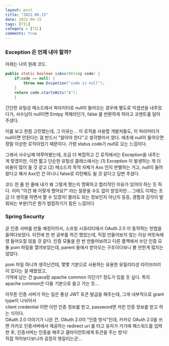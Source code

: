 ```yaml
---
layout: post
title: "2022.06.15"
date: 2022-06-15
tags: [TIL]
category : [TIL]
comments: true
---
```


### Exception 은 언제 내야 할까?

아래는 나의 원래 코드.
```java
public static boolean isAxx(String code) {
    if(code == null) {
        throw new Excpetion("code is null");
    }
    return code.startsWits("A");
    }
```

간단한 유틸성 메소드에서 파라미터로 null이 들어오는 경우에 별도로 익셉션을 내주었다가, 사수님이 
null이면 Emtpy 객체라던가, false 를 반환하게 하라고 코멘트를 달아주셨다.

이를 보고 한참 고민했는데, 그 이유는... 이 로직을 사용할 개발자들도, 이 파라미터가 null이면 안된다는 걸 
반드시 "알아야 한다"고 생각했어서 였다. 애초에 null이 들어오면 정말 이상한 로직이었기 때문이다. 가령 status code가 null로 오는 느낌이다.

그래서 사수님께 여쭈어봤는데, 조금 더 복잡하고 긴 로직에서는 Exception을 내주는 게 맞겠지만, 이런 짧고 단순한 유틸성 클래스에서는 (1) Exception 이 발생하는 게 더 
비용이 많이 들 것 같고 (2) 메소드의 목적 자체가 Axx 인지 판별하는 거고, null이 들어왔다고 해서 Axx인 건 아니니 false로 리턴해도 될 것 같다고 답변 주셨다.

코드 한 줄 한 줄에 내가 왜 그렇게 짰는지 명확하고 합리적인 이유가 있어야 하는 듯 하다. 이미 "이건 왜 이렇게 짰어요?" 라는 질문을 수도 없이 받았지만... 그래도 이제는 조금 더 생각을 하면서 짤 수 있겠지! 몰라도 되는 정보인지 아닌지 등등, 경험과 감각이 발휘되는 부분(?)은 뭔가 범접하기가 힘든 느낌이다


### Spring Security

곧 인증 서버를 만들 예정이어서, 스프링 시큐리티에서 OAuth 2.0 이 동작하는 방법을 들여다보았다.
이전에 한 번 공부를 하긴 했었는데, 직접 만들어보지 않는 이상 머릿속에 영 들어오질 않을 것 같다. 인증 모듈을 한 번 만들어보려고 
다른 플젝에서 쓰던 인증 모듈 pom 파일을 열어보았는데, parent 들에서 받아오는 구조이다보니 볼 만한게 많지는 않았다.  

pom 파일 하니까 생각난건데, 몇몇 기본으로 사용하는 유용한 유틸리티성 라이브러리이 있다는 걸 배웠었고,  
기억에 남는 건 guava랑 apache common 이던가? 정도가 있을 듯 싶다. 특히 apache common은 다들 기본으로 들고 가는 듯...  

아무튼 인증 서버가 하는 일은 통상 JWT 토큰 발급을 해주는데, 그게 내부적으로 grant type이 나뉘어서  
client credential 이면 이런 인증 정보를 받고, password면 저런 인증 정보를 받고 하는 식이다.  
OAuth 2.0 이야기가 나온 건, OAuth 2.0이 "인증 방식"인데, 카카오 OAuth 2.0을 쓰면 카카오 인증서버에서 
제공하는 redirect uri 를 타고 유저가 거기에 패스워드를 입력한 후, 인증서버는 인증을 해주고 클라이언트에게 
토큰을 주는 방식!  
직접 적어보다보니까 굉장히 헷갈리는군...




